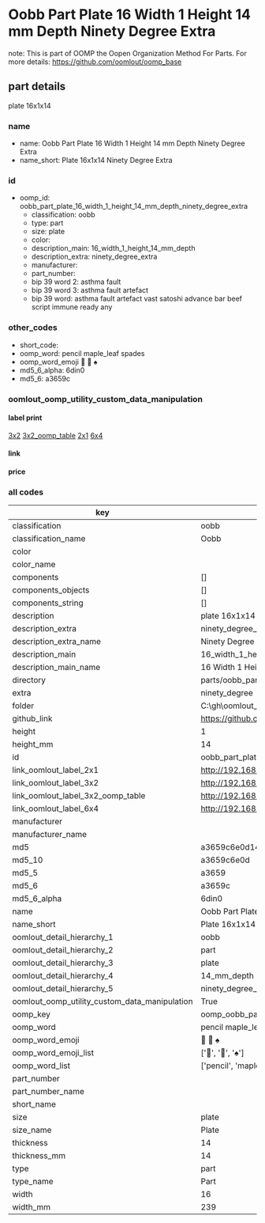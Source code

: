 # Oobb Part Plate 16 Width 1 Height 14 mm Depth Ninety Degree Extra  

note: This is part of OOMP the Oopen Organization Method For Parts. For more details: https://github.com/oomlout/oomp_base

##  part details
  



plate 16x1x14



### name
* name: Oobb Part Plate 16 Width 1 Height 14 mm Depth Ninety Degree Extra
* name_short: Plate 16x1x14 Ninety Degree Extra
### id
* oomp_id: oobb_part_plate_16_width_1_height_14_mm_depth_ninety_degree_extra
  * classification: oobb
  * type: part
  * size: plate
  * color: 
  * description_main: 16_width_1_height_14_mm_depth
  * description_extra: ninety_degree_extra
  * manufacturer: 
  * part_number: 
  * bip 39 word 2: asthma fault
  * bip 39 word 3: asthma fault artefact
  * bip 39 word: asthma fault artefact vast satoshi advance bar beef script immune ready any

### other_codes
* short_code: 
* oomp_word: pencil maple_leaf spades
* oomp_word_emoji :pencil: :maple_leaf: :spades:
* md5_6_alpha: 6din0
* md5_6: a3659c






### oomlout_oomp_utility_custom_data_manipulation
#### label print
[3x2](http://192.168.1.245:1112/?label=oomp%206din0)
[3x2_oomp_table](http://192.168.1.108:1112/?label=oomp%206din0)
[2x1](http://192.168.1.242:1112/?label=oomp%206din0)
[6x4](http://192.168.1.55:1112/?label=oomp%206din0)    

#### link

                              

#### price







### all codes 
| key | value |  
| --- | --- |  
| classification | oobb |  
| classification_name | Oobb |  
| color |  |  
| color_name |  |  
| components | [] |  
| components_objects | [] |  
| components_string | [] |  
| description | plate 16x1x14 |  
| description_extra | ninety_degree_extra |  
| description_extra_name | Ninety Degree Extra |  
| description_main | 16_width_1_height_14_mm_depth |  
| description_main_name | 16 Width 1 Height 14 mm Depth |  
| directory | parts/oobb_part_plate_16_width_1_height_14_mm_depth_ninety_degree_extra |  
| extra | ninety_degree |  
| folder | C:\gh\oomlout_oobb_version_4_generated_parts\things\oobb_part_plate_16_width_1_height_14_mm_depth_ninety_degree_extra |  
| github_link | https://github.com/oomlout/oomlout_oomp_part_src/tree/main/parts/oobb_part_plate_16_width_1_height_14_mm_depth_ninety_degree_extra |  
| height | 1 |  
| height_mm | 14 |  
| id | oobb_part_plate_16_width_1_height_14_mm_depth_ninety_degree_extra |  
| link_oomlout_label_2x1 | http://192.168.1.242:1112/?label=oomp%206din0 |  
| link_oomlout_label_3x2 | http://192.168.1.245:1112/?label=oomp%206din0 |  
| link_oomlout_label_3x2_oomp_table | http://192.168.1.108:1112/?label=oomp%206din0 |  
| link_oomlout_label_6x4 | http://192.168.1.55:1112/?label=oomp%206din0 |  
| manufacturer |  |  
| manufacturer_name |  |  
| md5 | a3659c6e0d14024c0fdfbf1a19d4f870 |  
| md5_10 | a3659c6e0d |  
| md5_5 | a3659 |  
| md5_6 | a3659c |  
| md5_6_alpha | 6din0 |  
| name | Oobb Part Plate 16 Width 1 Height 14 mm Depth Ninety Degree Extra |  
| name_short | Plate 16x1x14 Ninety Degree Extra |  
| oomlout_detail_hierarchy_1 | oobb |  
| oomlout_detail_hierarchy_2 | part |  
| oomlout_detail_hierarchy_3 | plate |  
| oomlout_detail_hierarchy_4 | 14_mm_depth |  
| oomlout_detail_hierarchy_5 | ninety_degree_extra |  
| oomlout_oomp_utility_custom_data_manipulation | True |  
| oomp_key | oomp_oobb_part_plate_16_width_1_height_14_mm_depth_ninety_degree_extra |  
| oomp_word | pencil maple_leaf spades |  
| oomp_word_emoji | :pencil: :maple_leaf: :spades: |  
| oomp_word_emoji_list | [':pencil:', ':maple_leaf:', ':spades:'] |  
| oomp_word_list | ['pencil', 'maple_leaf', 'spades'] |  
| part_number |  |  
| part_number_name |  |  
| short_name |  |  
| size | plate |  
| size_name | Plate |  
| thickness | 14 |  
| thickness_mm | 14 |  
| type | part |  
| type_name | Part |  
| width | 16 |  
| width_mm | 239 |  
